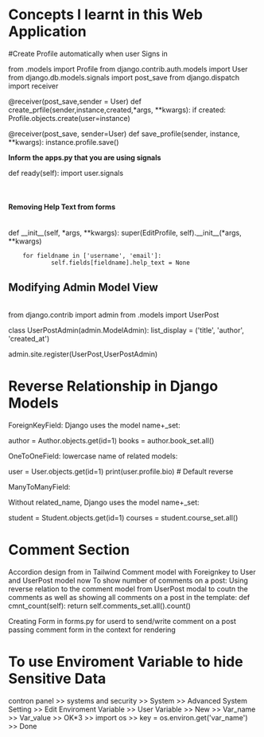 <h1>Concepts I learnt in this Web Application </h1>


#Create Profile automatically when user Signs in

from .models import Profile
from django.contrib.auth.models import User
from django.db.models.signals import post_save
from django.dispatch import receiver


@receiver(post_save,sender = User)
def create_prfile(sender,instance,created,*args, **kwargs):
    if created:
        Profile.objects.create(user=instance)

@receiver(post_save, sender=User)
def save_profile(sender, instance, **kwargs):
    instance.profile.save()

<b>Inform the apps.py that you are using signals</b>

def ready(self):
    import user.signals



<br>
<h4>Removing Help Text from forms</h4>
<br>
    def __init__(self, *args, **kwargs):
        super(EditProfile, self).__init__(*args, **kwargs)
        
        for fieldname in ['username', 'email']:
                self.fields[fieldname].help_text = None

<h2>Modifying Admin Model View</h2>
<br>
from django.contrib import admin
from .models import UserPost


class UserPostAdmin(admin.ModelAdmin):
    list_display = ('title', 'author', 'created_at') 


admin.site.register(UserPost,UserPostAdmin)

<h1>Reverse Relationship in Django Models</h1>
ForeignKeyField:
Django uses the model name+_set:

author = Author.objects.get(id=1)
books = author.book_set.all() 

OneToOneField:
lowercase name of related models:

user = User.objects.get(id=1)
print(user.profile.bio)  # Default reverse

ManyToManyField:

Without related_name, Django uses the model name+_set:

student = Student.objects.get(id=1)
courses = student.course_set.all()

<h1>Comment Section</h1>
Accordion design from in Tailwind 
Comment model with Foreignkey to User and UserPost model
now To show number of comments on a post:
Using reverse relation to the comment model from UserPost modal to coutn the comments as well as showing all comments on a post in the template:
def cmnt_count(self):
        return self.comments_set.all().count()


Creating Form in forms.py for userd to send/write comment on a post
passing comment form in the context for rendering


<h1>To use Enviroment Variable to hide Sensitive Data</h1>
contron panel >> systems and security >> System >> Advanced System Setting >> Edit Enviroment Variable >> User Variable >> New >> Var_name >> Var_value >> OK*3 >> import os >> key = os.environ.get('var_name') >> Done

